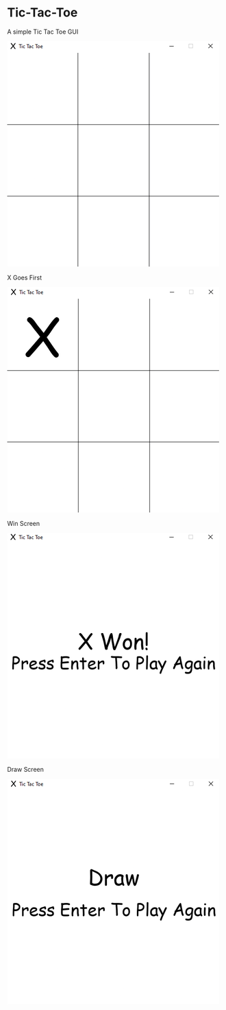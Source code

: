 # Tic-Tac-Toe
 A simple Tic Tac Toe GUI

![](Images/Github%20Images/Start.png)

X Goes First

![](Images/Github%20Images/First.png)

Win Screen

![](Images/Github%20Images/Won.png)

Draw Screen

![](Images/Github%20Images/Draw.png)
